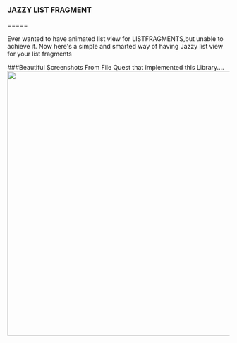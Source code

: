 ### JAZZY LIST FRAGMENT
=====

Ever wanted to have animated list view for LISTFRAGMENTS,but unable to achieve it.
Now here's a simple and smarted way of having Jazzy list view for your list fragments 

###Beautiful Screenshots From File Quest that implemented this Library.... 
<img src="http://s9.postimg.org/exkfopq8f/Untitled.png" width="720px" height="600px"/>
